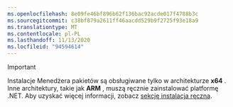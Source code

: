 ```yaml
---
ms.openlocfilehash: 8e09fe46bf896b62f136bac92acde017f4788b3c
ms.sourcegitcommit: c38bf879a2611ff46aacdd529b9f2725f93e18a9
ms.translationtype: MT
ms.contentlocale: pl-PL
ms.lasthandoff: 11/13/2020
ms.locfileid: "94594614"
---
```


> [!IMPORTANT]
> Instalacje Menedżera pakietów są obsługiwane tylko w architekturze **x64** . Inne architektury, takie jak **ARM** , muszą ręcznie zainstalować platformę .NET. Aby uzyskać więcej informacji, zobacz [sekcję instalacja ręczna](#manual-install).
